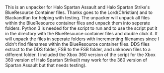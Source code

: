 This is an unpacker for Halo Spartan Assault and Halo Spartan Strike's BlueResource Container files. Thanks goes to the Lord(Christian) and to Blackandfan for helping with testing. The unpacker will unpack all files within the BlueResource container files and unpack them into seperate folders. Python 3 is needed for the script to run and to use the script put it in the directory with the BlueResource container files and double click it. It will unpack the files in seperate folders with incrementing filenames since I didn't find filenames within the BlueResource container files. DDS files extract to the DDS folder, FSB to the FSB folder, and unknown files to a different folder. I included the Xbox 360 version of the script for the Xbox 360 version of Halo Spartan Strike(it may work for the 360 version of Spartan Assault but that needs testing).
